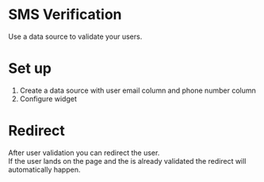 # SMS Verification
Use a data source to validate your users.

# Set up

1. Create a data source with user email column and phone number column
2. Configure widget

# Redirect

After user validation you can redirect the user.  
If the user lands on the page and the is already validated the redirect will automatically happen.